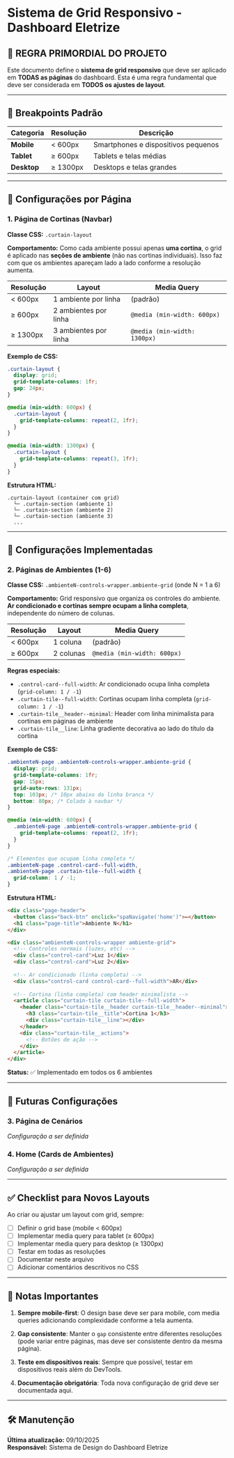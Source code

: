 # Sistema de Grid Responsivo - Dashboard Eletrize

## 📐 REGRA PRIMORDIAL DO PROJETO

Este documento define o **sistema de grid responsivo** que deve ser aplicado em **TODAS as páginas** do dashboard. Esta é uma regra fundamental que deve ser considerada em **TODOS os ajustes de layout**.

---

## 🎯 Breakpoints Padrão

| Categoria | Resolução | Descrição |
|-----------|-----------|-----------|
| **Mobile** | < 600px | Smartphones e dispositivos pequenos |
| **Tablet** | ≥ 600px | Tablets e telas médias |
| **Desktop** | ≥ 1300px | Desktops e telas grandes |

---

## 📄 Configurações por Página

### 1. Página de Cortinas (Navbar)

**Classe CSS:** `.curtain-layout`

**Comportamento:** Como cada ambiente possui apenas **uma cortina**, o grid é aplicado nas **seções de ambiente** (não nas cortinas individuais). Isso faz com que os ambientes apareçam lado a lado conforme a resolução aumenta.

| Resolução | Layout | Media Query |
|-----------|---------|-------------|
| < 600px | 1 ambiente por linha | (padrão) |
| ≥ 600px | 2 ambientes por linha | `@media (min-width: 600px)` |
| ≥ 1300px | 3 ambientes por linha | `@media (min-width: 1300px)` |

**Exemplo de CSS:**
```css
.curtain-layout {
  display: grid;
  grid-template-columns: 1fr;
  gap: 24px;
}

@media (min-width: 600px) {
  .curtain-layout {
    grid-template-columns: repeat(2, 1fr);
  }
}

@media (min-width: 1300px) {
  .curtain-layout {
    grid-template-columns: repeat(3, 1fr);
  }
}
```

**Estrutura HTML:**
```
.curtain-layout (container com grid)
  └─ .curtain-section (ambiente 1)
  └─ .curtain-section (ambiente 2)
  └─ .curtain-section (ambiente 3)
  ...
```

---

## 🔄 Configurações Implementadas

### 2. Páginas de Ambientes (1-6)

**Classe CSS:** `.ambienteN-controls-wrapper.ambiente-grid` (onde N = 1 a 6)

**Comportamento:** Grid responsivo que organiza os controles do ambiente. **Ar condicionado e cortinas sempre ocupam a linha completa**, independente do número de colunas.

| Resolução | Layout | Media Query |
|-----------|---------|-------------|
| < 600px | 1 coluna | (padrão) |
| ≥ 600px | 2 colunas | `@media (min-width: 600px)` |

**Regras especiais:**
- `.control-card--full-width`: Ar condicionado ocupa linha completa (`grid-column: 1 / -1`)
- `.curtain-tile--full-width`: Cortinas ocupam linha completa (`grid-column: 1 / -1`)
- `.curtain-tile__header--minimal`: Header com linha minimalista para cortinas em páginas de ambiente
- `.curtain-tile__line`: Linha gradiente decorativa ao lado do título da cortina

**Exemplo de CSS:**
```css
.ambienteN-page .ambienteN-controls-wrapper.ambiente-grid {
  display: grid;
  grid-template-columns: 1fr;
  gap: 15px;
  grid-auto-rows: 131px;
  top: 103px; /* 10px abaixo da linha branca */
  bottom: 80px; /* Colado à navbar */
}

@media (min-width: 600px) {
  .ambienteN-page .ambienteN-controls-wrapper.ambiente-grid {
    grid-template-columns: repeat(2, 1fr);
  }
}

/* Elementos que ocupam linha completa */
.ambienteN-page .control-card--full-width,
.ambienteN-page .curtain-tile--full-width {
  grid-column: 1 / -1;
}
```

**Estrutura HTML:**
```html
<div class="page-header">
  <button class="back-btn" onclick="spaNavigate('home')">←</button>
  <h1 class="page-title">Ambiente N</h1>
</div>

<div class="ambienteN-controls-wrapper ambiente-grid">
  <!-- Controles normais (luzes, etc) -->
  <div class="control-card">Luz 1</div>
  <div class="control-card">Luz 2</div>
  
  <!-- Ar condicionado (linha completa) -->
  <div class="control-card control-card--full-width">AR</div>
  
  <!-- Cortina (linha completa) com header minimalista -->
  <article class="curtain-tile curtain-tile--full-width">
    <header class="curtain-tile__header curtain-tile__header--minimal">
      <h3 class="curtain-tile__title">Cortina 1</h3>
      <div class="curtain-tile__line"></div>
    </header>
    <div class="curtain-tile__actions">
      <!-- Botões de ação -->
    </div>
  </article>
</div>
```

**Status:** ✅ Implementado em todos os 6 ambientes

---

## 🔄 Futuras Configurações

### 3. Página de Cenários
_Configuração a ser definida_

### 4. Home (Cards de Ambientes)
_Configuração a ser definida_

---

## ✅ Checklist para Novos Layouts

Ao criar ou ajustar um layout com grid, sempre:

- [ ] Definir o grid base (mobile < 600px)
- [ ] Implementar media query para tablet (≥ 600px)
- [ ] Implementar media query para desktop (≥ 1300px)
- [ ] Testar em todas as resoluções
- [ ] Documentar neste arquivo
- [ ] Adicionar comentários descritivos no CSS

---

## 📝 Notas Importantes

1. **Sempre mobile-first**: O design base deve ser para mobile, com media queries adicionando complexidade conforme a tela aumenta.

2. **Gap consistente**: Manter o `gap` consistente entre diferentes resoluções (pode variar entre páginas, mas deve ser consistente dentro da mesma página).

3. **Teste em dispositivos reais**: Sempre que possível, testar em dispositivos reais além do DevTools.

4. **Documentação obrigatória**: Toda nova configuração de grid deve ser documentada aqui.

---

## 🛠️ Manutenção

**Última atualização:** 09/10/2025  
**Responsável:** Sistema de Design do Dashboard Eletrize
